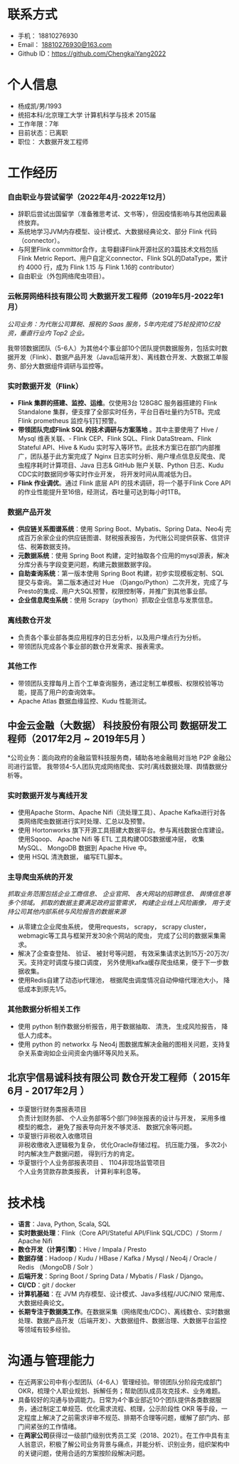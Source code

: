 # 联系⽅式  
- ⼿机： 18810276930  
- Email： 18810276930@163.com  
- Github ID：https://github.com/ChengkaiYang2022  
  
# 个人信息  
  
- 杨成凯/男/1993  
- 统招本科/北京理⼯⼤学 计算机科学与技术 2015届  
- ⼯作年限：7年  
- ⽬前状态：已离职
- 职位： 大数据开发工程师  
  
# ⼯作经历  

### 自由职业与尝试留学（2022年4月-2022年12月）

- 辞职后尝试出国留学（准备雅思考试、文书等），但因疫情影响与其他因素最终放弃。
- 系统地学习JVM内存模型、设计模式、大数据经典论文、部分 Flink 代码（connector）。
- 与阿里Flink committor合作，主导翻译Flink开源社区的3篇技术文档包括 Flink Metric Report、用户自定义connector、Flink SQL的DataType，累计约 4000 行，成为 Flink 1.15 与 Flink 1.16的 contributor）
- 自由职业（外包网络爬虫项目）。

### 云帐房网络科技有限公司 大数据开发工程师（2019年5月-2022年1月）  
  
*公司业务：为代账公司算税、报税的 Saas 服务，5年内完成了5轮投资10亿投资，垂直行业内 Top2 企业。*
  
我带领数据团队（5-6人）为其他4个事业部10个团队提供数据服务，包括实时数据开发（Flink）、数据产品开发（Java后端开发）、离线数仓开发、大数据工单服务、部分大数据组件调研与监控等。  
  
### 实时数据开发（Flink）  
 
- **Flink 集群的搭建、监控、运维**。仅使用3台 128G8C 服务器搭建的 Flink Standalone 集群，便支撑了全部实时任务，平台日吞吐量约为5TB。完成 Flink prometheus 监控与钉钉预警。  
- **带领团队完成Flink SQL 的技术调研与方案落地** 。其中主要使用了 Hive / Mysql 维表关联、- Flink CEP、Flink SQL、Flink DataStream、Flink Stateful API、Hive & Kudu 实时写入等环节。此技术方案已在部门内部推广，团队基于此方案完成了 Nginx 日志实时分析、用户埋点信息反爬虫、爬虫程序耗时计算项目、Java 日志& GitHub 账户关联、Python 日志、Kudu CDC实时数据同步等实时作业开发， 将开发时间从周减低为日。
- **Flink 作业调优**。通过 Flink 底层 API 的技术调研，将一个基于Flink Core API 的作业性能提升至16倍，经测试，吞吐量可达到每小时1TB。


### 数据产品开发  
  
- **供应链关系图谱系统**：使用 Spring Boot、Mybatis、Spring Data、Neo4j 完成百万余家企业的供应链图谱、财税报表报告，为代账公司提供获客、信贷评估、税筹数据支持。 
- **元数据系统**：使用 Spring Boot 构建，定时抽取各个应用的mysql源表，解决分库分表与字段变更问题，构建元数据数据字段。  
- **自助查询系统**：第一版本使用 Spring Boot 构建，初步实现模板定制、SQL 提交与查询。  第二版本通过对 Hue （Django/Python）二次开发，完成了与Presto的集成、用户大SQL预警，权限控制等，并推广到其他事业部。
- **企业信息爬虫系统**：使用 Scrapy（python）抓取企业信息与发票信息。
  
### 离线数仓开发  
  
- 负责各个事业部各类应用程序的日志分析，以及用户埋点行为分析。
- 带领团队完成各个事业部的数仓开发需求、报表需求。  
  
### 其他工作  
  
- 带领团队支撑每月上百个工单查询服务，通过定制工单模板、权限校验等功能，提高了用户的查询效率。
- Apache Atlas 数据血缘监控、Kudu 性能测试。
  
## 中⾦云⾦融（⼤数据） 科技股份有限公司 数据研发⼯程师（2017年2⽉ ~ 2019年5⽉ ）  
  
*公司业务：面向政府的金融监管科技服务商，辅助各地金融局对当地 P2P 金融公司进行监管。 我带领4-5人团队完成网络爬虫、实时/离线数据处理、舆情数据分析等。  
  
### 实时数据开发与离线开发
  
- 使⽤Apache Storm、Apache Nifi（流处理工具）、Apache Kafka进⾏对各类网络爬虫数据进行实时处理、汇总以及预警。  
- 使⽤ Hortonworks 旗下开源⼯具搭建大数据平台。参与离线数据仓库建设。使⽤Sqoop、 Apache Nifi  等 ETL ⼯具构建ODS数据缓冲层， 收集 MySQL、 MongoDB 数据到 Apache Hive 中。  
- 使⽤ HSQL 清洗数据， 编写ETL脚本。  

  
### 主导爬⾍系统的开发  
 *抓取业务范围包括企业⼯商信息、 企业官⽹、 各⼤⽹站的招聘信息、 舆情信息等多个领域。 抓取的数据主要满⾜政府监管需求， 构建企业线上⻛险画像， ⽤于⽀持公司其他内部系统与⻛险报告的数据来源*
 
- 从零建⽴企业爬⾍系统， 使⽤requests， scrapy， scrapy cluster， webmagic等⼯具与框架开发30余个网站的爬⾍， 完成了公司的数据采集需求。   
- 解决了企查查登陆、 验证、 被封号等问题， 有效采集请求达到15万-20万次/天。支持定时调度与接⼝调度， 另外使⽤kafka缓存爬⾍结果，便于下一步数据收集。  
- 使用Redis⾃建了动态ip代理池， 根据爬⾍调度情况⾃动伸缩代理池⼤⼩， 降低成本到原先1/5。  

### 其他数据分析相关工作

- 使⽤ python 制作数据分析报告，⽤于数据抽取、 清洗， ⽣成⻛险报告， 降低⼈⼒成本。  
- 使⽤ python  的 networkx 与 Neo4j 图数据库解决金融的图相关问题，⽀持复杂关系查询如企业间资⾦内循环等⻛险关系。  
  
## 北京宇信易诚科技有限公司 数仓开发工程师（ 2015年6⽉ - 2017年2⽉ ）  
  
- 华夏银⾏财务类报表项⽬  
 负责计划财务部、 个⼈业务部等5个部⻔98张报表的设计与开发， 采⽤多维模型的概念， 避免了报表导向开发不够灵活、 数据冗余等问题。
- 华夏银⾏⾮税收⼊收缴项⽬  
 ⾮税收缴收⼊逻辑极为复杂， 优化Oracle存储过程。 抗压能⼒强， 多次2⼩时内解决⽣产数据问题， 得到⾏⽅的肯定。  
- 华夏银⾏个⼈业务部报表项⽬ 、 1104⾮现场监管项⽬  
 个⼈业务贷款存款类报表， 计算利率利息等。  
  
# 技术栈
  
-  **语言**：Java, Python, Scala, SQL
-  **实时数据处理**：Flink（Core API/Stateful API/Flink SQL/CDC）/ Storm / Apache Nifi
-  **数仓开发（计算引擎）**：Hive / Impala / Presto
-  **数据存储**：Hadoop / Kudu / HBase / Kafka / Mysql / Neo4j / Oracle / Redis （MongoDB / Solr ）
-  **后端开发**：Spring Boot / Spring Data / Mybatis / Flask / Django。
-  **CI/CD**：git / docker
-  **计算机基础**：在 JVM 内存模型、设计模式、Java多线程/JUC/NIO 常用库、大数据经典论文。
-  **长期专注于数据类工作**。在数据采集（网络爬虫/CDC）、离线数仓、实时数据处理、数据产品开发（后端开发）、大数据组件、数据治理、大数据平台监控等领域有较多经验。  
  
# 沟通与管理能力 
  
- 在近两家公司中有小型团队（4-6人）管理经验。带领团队分阶段完成部门OKR，梳理个人职业规划、拆解任务；帮助团队成员攻克技术、业务难题。  
- 具备较好的沟通与协调能力。日常为4个事业部近10个团队提供各类数据服务，通过制定工单规范、优化需求流程、梳理，公示阶段性 OKR 等手段，一定程度上解决了之前需求评审不规范、排期不合理等问题，缓解了部门内、部门间紧张的工作情绪。  
- 在**两家公司**获得过一级部门级别优秀员工奖（2018、2021）。在工作中具有主人翁意识，积极了解公司业务背景与痛点，并能分析、识别业务，组织架构中的关键问题，使用合适的方案按阶段解决问题。